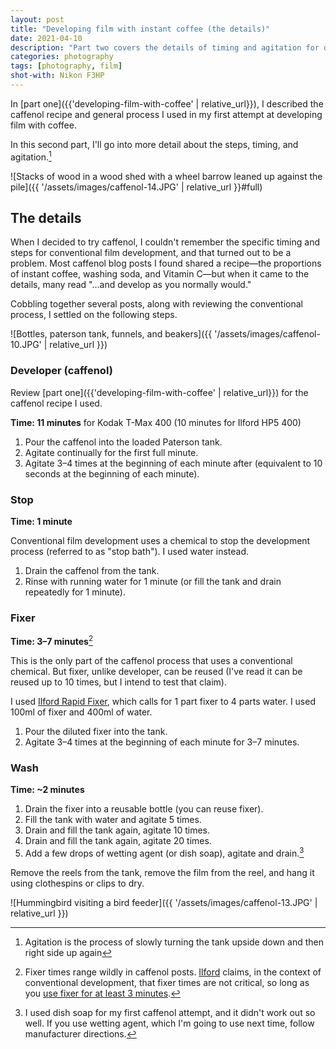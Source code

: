 ```yaml
---
layout: post
title: "Developing film with instant coffee (the details)"
date: 2021-04-10
description: "Part two covers the details of timing and agitation for developing with caffenol."
categories: photography
tags: [photography, film]
shot-with: Nikon F3HP
---
```


In [part one]({{'developing-film-with-coffee' | relative_url}}), I described the caffenol recipe and general process I used in my first attempt at developing film with coffee.

In this second part, I'll go into more detail about the steps, timing, and agitation.[^1]

![Stacks of wood in a wood shed with a wheel barrow leaned up against the pile]({{ '/assets/images/caffenol-14.JPG' | relative_url }}#full)

## The details
When I decided to try caffenol, I couldn't remember the specific timing and steps for conventional film development, and that turned out to be a problem. Most caffenol blog posts I found shared a recipe—the proportions of instant coffee, washing soda, and Vitamin C—but when it came to the details, many read "...and develop as you normally would."

Cobbling together several posts, along with reviewing the conventional process, I settled on the following steps.

![Bottles, paterson tank, funnels, and beakers]({{ '/assets/images/caffenol-10.JPG' | relative_url }})

### Developer (caffenol)
Review [part one]({{'developing-film-with-coffee' | relative_url}}) for the caffenol recipe I used.

**Time: 11 minutes** for Kodak T-Max 400 (10 minutes for Ilford HP5 400)
1. Pour the caffenol into the loaded Paterson tank.
1. Agitate continually for the first full minute.
1. Agitate 3–4 times at the beginning of each minute after (equivalent to 10 seconds at the beginning of each minute).

[^1]: Agitation is the process of slowly turning the tank upside down and then right side up again

### Stop
**Time: 1 minute**

Conventional film development uses a chemical to stop the development process (referred to as "stop bath"). I used water instead.

1. Drain the caffenol from the tank.
1. Rinse with running water for 1 minute (or fill the tank and drain repeatedly for 1 minute).

### Fixer
**Time: 3–7 minutes**[^2]

This is the only part of the caffenol process that uses a conventional chemical. But fixer, unlike developer, can be reused (I've read it can be reused up to 10 times, but I intend to test that claim).

I used [Ilford Rapid Fixer](https://www.ilfordphoto.com/rapid-fixer-product), which calls for 1 part fixer to 4 parts water. I used 100ml of fixer and 400ml of water.

1. Pour the diluted fixer into the tank.
1. Agitate 3–4 times at the beginning of each minute for 3–7 minutes.

[^2]: Fixer times range wildly in caffenol posts. [Ilford](https://www.ilfordphoto.com/) claims, in the context of conventional development, that fixer times are not critical, so long as you [use fixer for at least 3 minutes](https://www.ilfordphoto.com/beginners-guide-processing-film/).

### Wash
**Time: ~2 minutes**

1. Drain the fixer into a reusable bottle (you can reuse fixer).
1. Fill the tank with water and agitate 5 times.
1. Drain and fill the tank again, agitate 10 times.
1. Drain and fill the tank again, agitate 20 times.
1. Add a few drops of wetting agent (or dish soap), agitate and drain.[^3]

[^3]: I used dish soap for my first caffenol attempt, and it didn't work out so well. If you use wetting agent, which I'm going to use next time, follow manufacturer directions.

Remove the reels from the tank, remove the film from the reel, and hang it using clothespins or clips to dry.

![Hummingbird visiting a bird feeder]({{ '/assets/images/caffenol-13.JPG' | relative_url }})